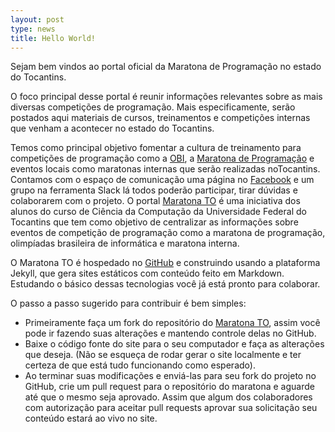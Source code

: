 ```yaml
---
layout: post
type: news
title: Hello World!
---
```


Sejam bem vindos ao portal oficial da Maratona de Programação no estado do Tocantins.

O foco principal desse portal é reunir informações relevantes sobre as mais diversas competições de programação. Mais especificamente, serão postados aqui materiais de cursos, treinamentos e competições internas que venham a acontecer no estado do Tocantins.

Temos como principal objetivo fomentar a cultura de treinamento para competições de programação como a [OBI](http://olimpiada.ic.unicamp.br/), a [Maratona de Programação](http://maratona.ime.usp.br/) e eventos locais como maratonas internas que serão realizadas noTocantins. Contamos com o espaço de comunicação uma página no [Facebook](https://www.facebook.com/ACM-ICPC-at-Tocantins-483427145163330/?ref=hl) e um grupo na ferramenta Slack lá todos poderão participar, tirar dúvidas e colaborarem com o projeto.
O portal [Maratona TO](http://maratonato.github.io) é uma iniciativa dos alunos do curso de Ciência da Computação da Universidade Federal do Tocantins que tem como objetivo de centralizar as informações sobre eventos de competição de programação como a maratona de programação, olimpíadas brasileira de informática e maratona interna.

O Maratona TO é hospedado no [GitHub](https://github.com/maratonato) e construindo usando a plataforma Jekyll, que gera sites estáticos com conteúdo feito em Markdown. Estudando o básico dessas tecnologias você já está pronto para colaborar.

O passo a passo sugerido para contribuir é bem simples:

- Primeiramente faça um fork do repositório do [Maratona TO](https://github.com/maratonato/maratonato.github.io), assim você pode ir fazendo suas alterações e mantendo controle delas no GitHub.
- Baixe o código fonte do site para o seu computador e faça as alterações que deseja. (Não se esqueça de rodar gerar o site localmente e ter certeza de que está tudo funcionando como esperado).
- Ao terminar suas modificações e enviá-las para seu fork do projeto no GitHub, crie um pull request para o repositório do maratona e aguarde até que o mesmo seja aprovado. Assim que algum dos colaboradores com autorização para aceitar pull requests aprovar sua solicitação seu conteúdo estará ao vivo no site.
